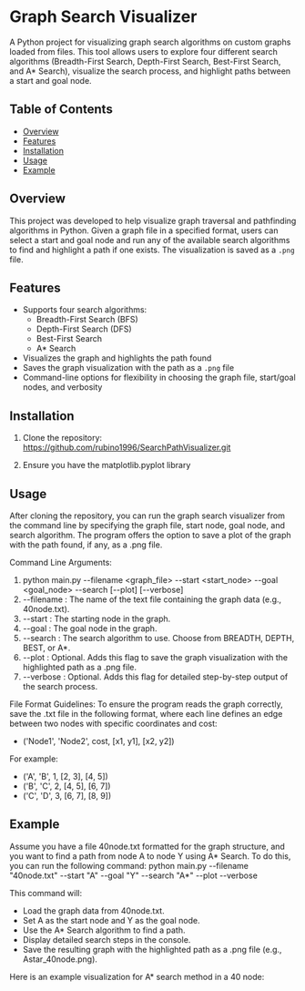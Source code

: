 # Graph Search Visualizer

A Python project for visualizing graph search algorithms on custom graphs loaded from files. This tool allows users to explore four different search algorithms (Breadth-First Search, Depth-First Search, Best-First Search, and A* Search), visualize the search process, and highlight paths between a start and goal node.

## Table of Contents
- [Overview](#overview)
- [Features](#features)
- [Installation](#installation)
- [Usage](#usage)
- [Example](#example)


## Overview
This project was developed to help visualize graph traversal and pathfinding algorithms in Python. Given a graph file in a specified format, users can select a start and goal node and run any of the available search algorithms to find and highlight a path if one exists. The visualization is saved as a `.png` file.

## Features
- Supports four search algorithms:
  - Breadth-First Search (BFS)
  - Depth-First Search (DFS)
  - Best-First Search
  - A* Search
- Visualizes the graph and highlights the path found
- Saves the graph visualization with the path as a `.png` file
- Command-line options for flexibility in choosing the graph file, start/goal nodes, and verbosity

## Installation
1. Clone the repository:
https://github.com/rubino1996/SearchPathVisualizer.git

2. Ensure you have the matplotlib.pyplot library

## Usage
After cloning the repository, you can run the graph search visualizer from the command line by specifying the graph file, start node, goal node, and search algorithm. The program offers the option to save a plot of the graph with the path found, if any, as a .png file.

Command Line Arguments:
1. python main.py --filename <graph_file> --start <start_node> --goal <goal_node> --search <algorithm> [--plot] [--verbose]
2. --filename : The name of the text file containing the graph data (e.g., 40node.txt). 
3. --start : The starting node in the graph.
4. --goal : The goal node in the graph.
5. --search : The search algorithm to use. Choose from BREADTH, DEPTH, BEST, or A*.
6. --plot : Optional. Adds this flag to save the graph visualization with the highlighted path as a .png file.
7. --verbose : Optional. Adds this flag for detailed step-by-step output of the search process.

File Format Guidelines:
To ensure the program reads the graph correctly, save the .txt file in the following format, where each line defines an edge between two nodes with specific coordinates and cost:

- ('Node1', 'Node2', cost, [x1, y1], [x2, y2])

For example:
- ('A', 'B', 1, [2, 3], [4, 5])
- ('B', 'C', 2, [4, 5], [6, 7])
- ('C', 'D', 3, [6, 7], [8, 9])

## Example
Assume you have a file 40node.txt formatted for the graph structure, and you want to find a path from node A to node Y using A* Search. To do this, you can run the following command:
python main.py --filename "40node.txt" --start "A" --goal "Y" --search "A*" --plot --verbose

This command will:
- Load the graph data from 40node.txt.
- Set A as the start node and Y as the goal node.
- Use the A* Search algorithm to find a path.
- Display detailed search steps in the console.
- Save the resulting graph with the highlighted path as a .png file (e.g., Astar_40node.png).

Here is an example visualization for A* search method in a 40 node:

